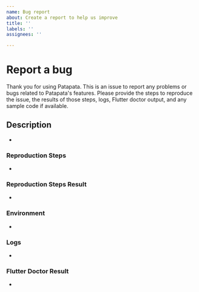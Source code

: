 ```yaml
---
name: Bug report
about: Create a report to help us improve
title: ''
labels: ''
assignees: ''

---
```


# Report a bug
Thank you for using Patapata. This is an issue to report any problems or bugs related to Patapata's features. Please provide the steps to reproduce the issue, the results of those steps, logs, Flutter doctor output, and any sample code if available. 

## Description
- <!--- Please provide details of the issue at hand. --->

### Reproduction Steps
- <!--- Please provide the steps to reproduce the issue or share any sample code or projects if available. --->

### Reproduction Steps Result
- <!--- Please describe the results of the reproduction steps. --->

### Environment
- 
<!--- 
Please provide information about the environment where the issue occurs. For problems occurring on physical devices, specify the Android or iOS version. For issues within development environments, mention the versions of VSCode, Android Studio, or XCode you are using.
    - For example, please fill in items like the following:
        - Platform
            - Android
            - iOS
            - Windows
            - MacOS
            - Linux
--->

### Logs
- 
<!--- 
Please include logs when the issue or bug occurs. If possible, provide detailed logs using `flutter run --verbose`. However, do not paste the log results as screenshots.
--->

### **Flutter Doctor Result**
- 
<!--- Please include the results of running `flutter doctor` --->

